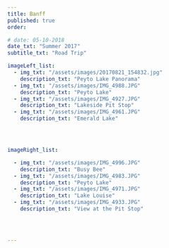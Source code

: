 ```yaml
---
title: Banff  
published: true
order: 

# date: 05-10-2018
date_txt: "Summer 2017"
subtitle_txt: "Road Trip"

imageLeft_list:
  - img_txt: "/assets/images/20170821_154832.jpg"
    description_txt: "Peyto Lake Panorama"
  - img_txt: "/assets/images/IMG_4988.JPG"
    description_txt: "Peyto Lake"
  - img_txt: "/assets/images/IMG_4927.JPG"
    description_txt: "Lakeside Pit Stop"
  - img_txt: "/assets/images/IMG_4961.JPG"
    description_txt: "Emerald Lake"




imageRight_list:

  - img_txt: "/assets/images/IMG_4996.JPG"
    description_txt: "Busy Bee"
  - img_txt: "/assets/images/IMG_4983.JPG"
    description_txt: "Peyto Lake"
  - img_txt: "/assets/images/IMG_4971.JPG"
    description_txt: "Lake Louise"
  - img_txt: "/assets/images/IMG_4933.JPG"
    description_txt: "View at the Pit Stop"




---
```

